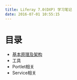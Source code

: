 ```yaml
---
title: Liferay 7.0(DXP) 学习笔记 
date: 2016-07-01 10:55:15
---
```

# 目录
* [基本原理及架构](/liferay/Fundamentals.html)
* 工具
* Portlet相关
* Service相关